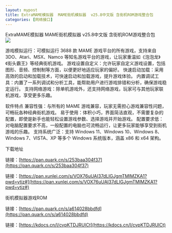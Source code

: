 ```yaml
---
layout: mypost
title: ExtraMAME模拟器  MAME街机模拟器  v25.8中文版 含街机ROM游戏整合包
categories: [网络接口]
---
```


ExtraMAME模拟器  MAME街机模拟器  v25.8中文版 含街机ROM游戏整合包                                   
![](https://s2.loli.net/2025/08/08/T6W7jqOwJosIhaN.png)
             
游戏模拟运行：可模拟运行 3688 款 MAME 游戏平台的所有游戏，支持来自 3DO、Atari、MSX、Namco 等知名游戏平台的游戏，让玩家重温如《泡泡龙》《街头霸王》等经典街机游戏。
游戏设置自定义：允许玩家自定义游戏设置，包括图形、音频、控制制等方面，以便更好地适应玩家的偏好。
快速启动加载：采用高效的启动和加载技术，可快速启动和加载游戏，提升游戏体验。
内置调试工具：内置了一系列调试和分析工具，能帮助用户进行游戏排错和分析，确保游戏稳定运行。
支持网络游戏：除单机游戏外，还支持网络游戏，玩家可与其他玩家联机游戏，享受更多乐趣。


软件特点
兼容性强：与所有的 MAME 游戏兼容，玩家无需担心游戏兼容性问题，可畅玩各种经典街机游戏。
易于使用：体积小巧，界面简洁直观，不需要复杂的配置，即使是新手也能轻松设置游戏参数、选择游戏并开始游戏。
配置要求低：对电脑配置要求不高，一般配置的电脑也可流畅运行，让更多玩家能够享受到街机游戏的乐趣。
支持系统广泛：支持 Windows 11、Windows 10、Windows 8、Windows 7、VISTA、XP 等多个 Windows 系统版本，涵盖 x86 和 x64 架构。

下载地址

链接：[https://pan.quark.cn/s/253baa304f37](https://pan.quark.cn/s/253baa304f37)

链接：[https://pan.xunlei.com/s/VOX76uUAI37dLIGJgmTMlMZKA1?pwd=ytiz#](https://pan.xunlei.com/s/VOX76uUAI37dLIGJgmTMlMZKA1?pwd=ytiz#)

街机模拟器游戏ROM

链接：[https://pan.quark.cn/s/a614028bbdfd](https://pan.quark.cn/s/a614028bbdfd)

链接：[https://kdocs.cn/l/cvpKTDJRUlCt](https://kdocs.cn/l/cvpKTDJRUlCt)
